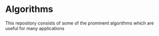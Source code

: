 # Algorithms
This repository consists of some of the prominent algorithms which are useful for many applications
